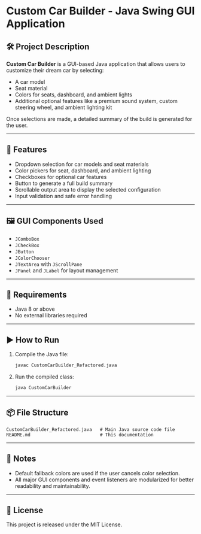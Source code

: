 
# Custom Car Builder - Java Swing GUI Application

## 🛠️ Project Description
**Custom Car Builder** is a GUI-based Java application that allows users to customize their dream car by selecting:
- A car model
- Seat material
- Colors for seats, dashboard, and ambient lights
- Additional optional features like a premium sound system, custom steering wheel, and ambient lighting kit

Once selections are made, a detailed summary of the build is generated for the user.

---

## 🚀 Features
- Dropdown selection for car models and seat materials
- Color pickers for seat, dashboard, and ambient lighting
- Checkboxes for optional car features
- Button to generate a full build summary
- Scrollable output area to display the selected configuration
- Input validation and safe error handling

---

## 🖼️ GUI Components Used
- `JComboBox`
- `JCheckBox`
- `JButton`
- `JColorChooser`
- `JTextArea` with `JScrollPane`
- `JPanel` and `JLabel` for layout management

---

## 🧪 Requirements
- Java 8 or above
- No external libraries required

---

## ▶️ How to Run
1. Compile the Java file:
   ```bash
   javac CustomCarBuilder_Refactored.java
   ```
2. Run the compiled class:
   ```bash
   java CustomCarBuilder
   ```

---

## 📦 File Structure
```
CustomCarBuilder_Refactored.java   # Main Java source code file
README.md                          # This documentation
```

---

## 📌 Notes
- Default fallback colors are used if the user cancels color selection.
- All major GUI components and event listeners are modularized for better readability and maintainability.

---

## 📄 License
This project is released under the MIT License.
